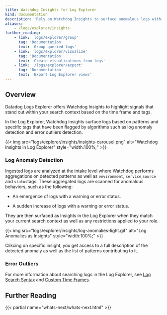 ```yaml
---
title: Watchdog Insights for Log Explorer
kind: documentation
description: 'Rely on Watchdog Insights to surface anomalous logs within your search context.'
aliases:
    - /logs/explorer/insights
further_reading:
    - link: 'logs/explorer/group'
      tag: 'Documentation'
      text: 'Group queried logs'
    - link: 'logs/explorer/visualize'
      tag: 'Documentation'
      text: 'Create visualizations from logs'
    - link: '/logs/explorer/export'
      tag: 'Documentation'
      text: 'Export Log Explorer views'
---
```


## Overview

Datadog Logs Explorer offers Watchdog Insights to highlight signals that stand out within your search context based on the time frame and tags.

In the Log Explorer, Watchdog Insights surface logs based on patterns and specific tags that have been flagged by algorithms such as log anomaly detection and error outliers detection.

{{< img src="logs/explorer/insights/insights-carousel.png" alt="Watchdog Insights in Log Explorer" style="width:100%;" >}}

### Log Anomaly Detection

Ingested logs are analyzed at the intake level where Watchdog performs aggregations on detected patterns as well as `environment`, `service`,`source` and `status`tags.
These aggregated logs are scanned for anomalous behaviors, such as the following:
- An emergence of logs with a warning or error status.
* A sudden increase of logs with a warning or error status.


They are then surfaced as Insights in the Log Explorer when they match your current search context as well as any restrictions applied to your role.

{{< img src="logs/explorer/insights/log-anomalies-light.gif" alt="Log Anomalies as Insights" style="width:100%;" >}}

Clikcing on specific insight, you get access to a full description of the detected anomaly as well as the list of patterns contributing to it.

### Error Outliers



For more information about searching logs in the Log Explorer, see [Log Search Syntax][1] and [Custom Time Frames][2].

## Further Reading

{{< partial name="whats-next/whats-next.html" >}}

[1]: /logs/search-syntax
[2]: /dashboards/guide/custom_time_frames
[3]: /logs/indexes
